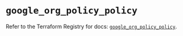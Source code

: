 # `google_org_policy_policy`

Refer to the Terraform Registry for docs: [`google_org_policy_policy`](https://registry.terraform.io/providers/hashicorp/google/6.34.1/docs/resources/org_policy_policy).
